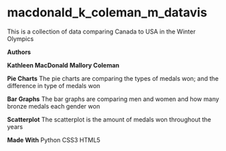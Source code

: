 # macdonald_k_coleman_m_datavis

This is a collection of data comparing Canada to USA in the Winter Olympics

**Authors**

**Kathleen MacDonald**
**Mallory Coleman**

**Pie Charts**
The pie charts are comparing the types of medals won; and the difference in type of medals won


**Bar Graphs**
The bar graphs are comparing men and women and how many bronze medals each gender won


**Scatterplot**
The scatterplot is the amount of medals won throughout the years

**Made With**
Python
CSS3
HTML5